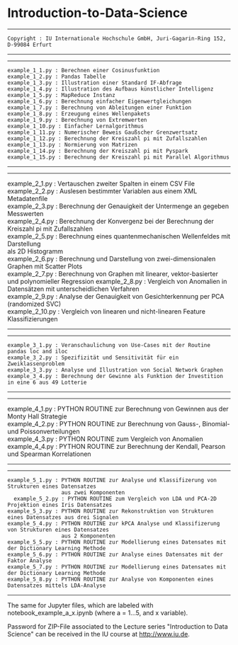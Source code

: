 # Introduction-to-Data-Science

******************************************************************************************************
										    	       	
 	Copyright : IU Internationale Hochschule GmbH, Juri-Gagarin-Ring 152, D-99084 Erfurt	       		 
										    	       	
******************************************************************************************************


******************************************************************************************************
									    	
	example_1_1.py : Berechnen einer Cosinusfunktion			    	
	example_1_2.py : Pandas Tabelle					    	
	example_1_3.py : Illustration einer Standard IF-Abfrage		    
	example_1_4.py : Illustration des Aufbaus künstlicher Intelligenz	    
	example_1_5.py : MapReduce Instanz				    
	example_1_6.py : Berechnung einfacher Eigenwertgleichungen		    
	example_1_7.py : Berechnung von Ableitungen einer Funktion		   
	example_1_8.py : Erzeugung eines Wellenpakets			    	
	example_1_9.py : Berechnung von Extremwerten			    
	example_1_10.py : Einfacher Lernalgorithmus 			    			      
	example_1_11.py : Numerischer Beweis Gaußscher Grenzwertsatz	    
	example_1_12.py : Berechnung der Kreiszahl pi mit Zufallszahlen	           
	example_1_13.py : Normierung von Matrizen				    
	example_1_14.py : Berechnung der Kreiszahl pi mit Pyspark	            
	example_1_15.py : Berechnung der Kreiszahl pi mit Parallel Algorithmus 
									    
*******************************************************************************************************


*******************************************************************************************************

  example_2_1.py : Vertauschen zweiter Spalten in einem CSV File		    			
  example_2_2.py : Auslesen bestimmter Variablen aus einem XML Metadatenfile					
  example_2_3.py : Berechnung der Genauigkeit der Untermenge an gegeben Messwerten			
  example_2_4.py : Berechnung der Konvergenz bei der Berechnung der Kreiszahl pi mit Zufallszahlen	
  example_2_5.py : Berechnung eines quantenmechanischen Wellenfeldes mit Darstellung 			
			als 2D Histogramm 								
	example_2_6.py : Berechnung und Darstellung von zwei-dimensionalen Graphen mit Scatter Plots																					
	example_2_7.py : Berechnung von Graphen mit linearer, vektor-basierter und polynomieller Regression	
	example_2_8.py : Vergleich von Anomalien in Datensätzen mit unterscheidlichen Verfahren		
	example_2_9.py : Analyse der Genauigkeit von Gesichterkennung per PCA (randomized SVC)   			
	example_2_10.py : Vergleich von linearen und nicht-linearen Feature Klassifizierungen 		

********************************************************************************************************


********************************************************************************************************

	example_3_1.py : Veranschaulichung von Use-Cases mit der Routine pandas loc and iloc		       
	example_3_2.py : Spezifizität und Sensitivität für ein Zweiklassenproblem 			       
	example_3_3.py : Analyse und Illustration von Social Network Graphen			        
	example_3_4.py : Berechnung der Gewinne als Funktion der Investition in eine 6 aus 49 Lotterie     
												        
********************************************************************************************************


********************************************************************************************************
  
  example_4_1.py : PYTHON ROUTINE zur Berechnung von Gewinnen aus der Monty Hall Strategie	     
	example_4_2.py : PYTHON ROUTINE zur Berechnung von Gauss-, Binomial- und Poissonverteilungen      			        
  example_4_3.py : PYTHON ROUTINE zum Vergleich von Anomalien 				     
	example_4_4.py : PYTHON ROUTINE zur Berechnung der Kendall, Pearson und Spearman Korrelationen    
												     
********************************************************************************************************

********************************************************************************************************

    example_5_1.py : PYTHON ROUTINE zur Analyse und Klassifizerung von Strukturen eines Datensatzes 
                     aus zwei Komponenten	 
	  example_5_2.py : PYTHON ROUTINE zum Vergleich von LDA und PCA-2D Projektion eines Iris Datensatzes			 
  	example_5_3.py : PYTHON ROUTINE zur Rekonstruktion von Strukturen eines Datensatzes aus drei Signalen			 
  	example_5_4.py : PYTHON ROUTINE zur kPCA Analyse und Klassifizerung von Strukturen eines Datensatzes 
                     aus 2 Komponenten 
  	example_5_5.py : PYTHON ROUTINE zur Modellierung eines Datensates mit der Dictionary Learning Methode			 
  	example_5_6.py : PYTHON ROUTINE zur Analyse eines Datensates mit der Faktor Analyse					 
  	example_5_7.py : PYTHON ROUTINE zur Modellierung eines Datensates mit der Dictionary Learning Methode			 
  	example_5_8.py : PYTHON ROUTINE zur Analyse von Komponenten eines Datensatzes mittels LDA-Analyse 			 

*********************************************************************************************************

The same for Jupyter files, which are labeled with notebook_example_a_x.ipynb (where a = 1...5, and x variable).

Password for ZIP-File associated to the Lecture series "Introduction to Data Science" can be received 
in the IU course at http://www.iu.de.
